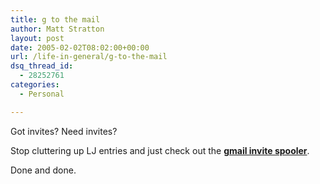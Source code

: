 ```yaml
---
title: g to the mail
author: Matt Stratton
layout: post
date: 2005-02-02T08:02:00+00:00
url: /life-in-general/g-to-the-mail
dsq_thread_id:
  - 28252761
categories:
  - Personal

---
```

Got invites? Need invites?

Stop cluttering up LJ entries and just check out the [**gmail invite spooler**][1].

Done and done.

 [1]: https://isnoop.net/gmailomatic.php